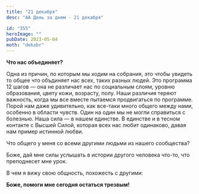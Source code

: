 ```yaml
---
title: "21 декабря"
desc: "АА День за днем - 21 декабря"

id: "355"
heroImage: ""
pubDate: 2023-05-04
moth: "dekabr"
---
```


**Что нас объединяет?**

Одна из причин, по которым мы ходим на собрания, это чтобы увидеть то общее
что объдиняет нас всех, таких разных людей. Это программа 12 шагов — она не
различает нас по социальным слоям, уровню образования, цвету кожи, возрасту,
полу. Наши различия теряют важность, когда мы все вместе пытаемся продвигаться
по программе. Порой нам даже удивительно, как все-таки много общего между
нами, особенно в области чувств. Один на один мы не могли справиться с
болезнью. Наша сила — в нашем единстве. В единстве и в тесном контакте с
Высшей Силой, которая всех нас любит одинаково, давая нам пример истинной
любви.

Что общего у меня со всеми другими людьми из нашего сообщества?

Боже, дай мне силы услышать в истории другого человека что-то, что преподнесет
мне урок.

В чем я вижу свою общность, похожесть с другими:

**Боже, помоги мне сегодня остаться трезвым!**
